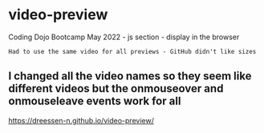 # video-preview

Coding Dojo Bootcamp May 2022 - js section - display in the browser

```Had to use the same video for all previews - GitHub didn't like sizes```
## I changed all the video names so they seem like different videos but the onmouseover and onmouseleave events work for all

 https://dreessen-n.github.io/video-preview/

